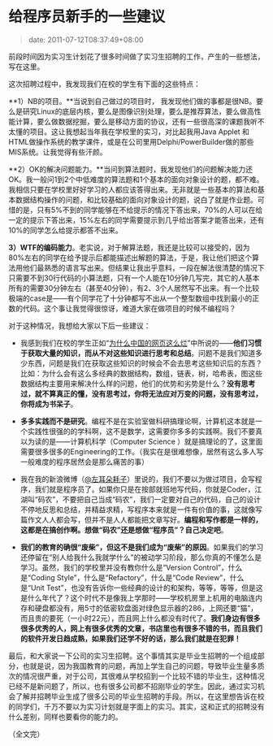 # 给程序员新手的一些建议
>date: 2011-07-12T08:37:49+08:00


前段时间因为实习生计划花了很多时间做了实习生招聘的工作，产生的一些想法，写在这里。


这次招聘过程中，我发现我们在校的学生有下面的这些特点：


**1）NB的项目。**当说到自己做过的项目时， 我发现他们做的事都是很NB。要么是研究Linux的底层内核，要么是图像识别处理，要么是推荐算法，要么做高性能计算，要么做数据挖掘，要么是移动方面的协议，还有一些很高深的课题我听不太懂的项目。这让我想起当年我在学校里的实习，对比起我用Java Applet 和 HTML做操作系统的教学课件，或是在公司里用Delphi/PowerBuilder做的那些MIS系统。让我觉得有些汗颜。


**2）OK的解决问题能力。**当问到算法题时，我发现他们的问题解决能力还OK。我一般问1到2个中低难度的算法题和1个基本的面向对象设计的题，都不难。我相信只要在学校里好好学习的人都应该答得出来。无非就是一些基本的算法和基本数据结构操作的问题，和比较基础的面向对象设计的题，说白了就是作业题。可惜的是，只有5%不到的同学能够在不给提示的情况下答出来，70%的人可以在给一定的提示下答出来，15%左右的同学需要提示到几乎给出答案才能答出来，还有10%的同学怎么给提示都答不出来。


**3）WTF的编码能力**。老实说，对于解算法题，我还是比较可以接受的，因为80%左右的同学在给予提示后都能描述出解题的算法，于是，我让他们把这个算法用他们最熟悉的语言写出来。但结果让我出乎意料，一段在解法很清楚的情况下只需要不到30行代码的小算法题，只有一个人能在10分钟几写完，其它的人基本所有的需要30分钟左右（甚至40分钟），有2、3个人居然写不出来。有一个比较极端的case是——有个同学花了十分钟都写不出从一个整型数组中找到最小的正数的代码。这个事让我觉得很惊讶，难道大家在做项目的时候不编程吗？


对于这种情况，我想给大家以下后一些建议：



* 我感到我们在校的学生正如“[为什么中国的网页这么烂](/2011/%E4%B8%BA%E4%BB%80%E4%B9%88%E4%B8%AD%E5%9B%BD%E7%9A%84%E7%BD%91%E9%A1%B5%E8%AE%BE%E8%AE%A1%E9%82%A3%E4%B9%88%E7%83%82%EF%BC%9F.md "为什么中国的网页设计那么烂？")”中所说的——**他们习惯于获取大量的知识，而从不对这些知识进行思考和总结**。问题不是我们知道多少东西，问题是我们在获取这些知识的时候会不会去思考这些知识后的东西？比如：为什么会有这么多经典的数据结构，数组，链表，树，哈希表，图这些数据结构主要用来解决什么样的问题，他们的优势和劣势是什么？**没有思考过，就不算真正的懂，没有思考过，你将无法应对万变的问题，没有思考过，你将成为书呆子**。


* **多多实践而不是研究**。编程不是在实验室做科研搞理论啊，计算机这本就是一个实践性很强的的学科啊，这不是数学，这需要你多多的实践啊。我们不要真以为读的是——计算机科学（Computer Science ）就是搞理论的了，这里面需要很多很多的Engineering的工作。（我实在是很难想像，居然有这么多人写一般难度的程序居然会是那么痛苦的事）


* 我在我的新浪微博（[@左耳朵耗子](http://weibo.com/haoel)）里说的，我们不要以为做过项目，会写程序，我们就是程序员了。如果你只是在按部就班地写代码，你就是Coder，江湖叫“码农”，不要把自己当成“码农”，我们一定要对自己的代码，自己的设计不停地反思和总结，并精益求精，写程序本来就是一件有价值的事，这就像写篇作文人人都会写，但并不是人人都能把文章写好。**编程和写作都是一样的，这都是在搞创作啊。想做“码农”还是想做“程序员”？自己决定吧**。


* **我们的教育的确很“废柴”，但这不是我们成为“废柴”的原因**。如果我们的学习还停留在“别人给我什么我就学什么”的被动学习阶段，那么你真的不懂怎么是学习。虽然，我们的学校里并没有教你什么是“Version Control”，什么是“Coding Style”，什么是“Refactory”，什么是“Code Review”，什么是“Unit Test”，也没有告诉你一些经典的设计的和架构，等等，等等，但是这是什么年代了？这个时代不是像我上学那时——学校机房里上机用的电脑连内存和硬盘都没有，用5寸的低密软盘面对绿色显示器的286，上网还要“猫”，而且贵的要死（一小时22元），而且网上什么都没有时代了。**我们身边有很多很多优秀的人，网上有很多优秀的文章，书店里也有很多不错的书，而且我们的软件开发日趋成熟，如果我们还学不好的话，那么我们就是在犯罪！**


最后，和大家说一下公司的实习生招聘。这个事情其实是毕业生招聘的一个组成部分，也就是说，因为我国教育的问题，再加上学生自己的问题，导致毕业生量多质次的情况很严重，对于公司，其很难从学校招到一个比较不错的毕业生，这种情况已经不是新问题了，所以，也有很多公司都不招刚毕业的学生。因此，通过实习机会了解并招聘毕业生成了很多公司的毕业生招聘的手段。所以，在这里想告诉在校的同学们，千万不要以为实习计划就是字面上的实习。其实，这和正式的招聘没有什么差别，同样也要看你的能力的。


（全文完）


